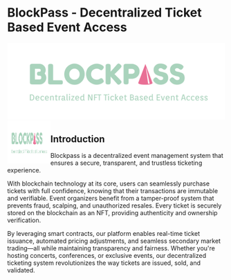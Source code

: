 # BlockPass - Decentralized Ticket Based Event Access
![alt text](https://github.com/QuertyCube/Blockpass/blob/main/Logo.png?raw=true)
<img align="left" width="100" height="100" src="https://github.com/QuertyCube/Blockpass/blob/main/Logo.png?raw=true">
## Introduction
Blockpass is a decentralized event management system that ensures a secure, transparent, and trustless ticketing experience.

With blockchain technology at its core, users can seamlessly purchase tickets with full confidence, knowing that their transactions are immutable and verifiable. Event organizers benefit from a tamper-proof system that prevents fraud, scalping, and unauthorized resales. Every ticket is securely stored on the blockchain as an NFT, providing authenticity and ownership verification.

By leveraging smart contracts, our platform enables real-time ticket issuance, automated pricing adjustments, and seamless secondary market trading—all while maintaining transparency and fairness. Whether you're hosting concerts, conferences, or exclusive events, our decentralized ticketing system revolutionizes the way tickets are issued, sold, and validated.
